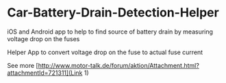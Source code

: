# Car-Battery-Drain-Detection-Helper
iOS and Android app to help to find source of battery drain by measuring voltage drop on the fuses

Helper App to convert voltage drop on the fuse to actual fuse current

See more
[http://www.motor-talk.de/forum/aktion/Attachment.html?attachmentId=721311](Link 1)
